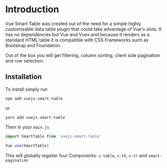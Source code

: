 # Introduction

Vue Smart Table was created out of the need for a simple highly customizable data table plugin 
that could take advantage of Vue's slots. It has no dependencies but Vue and Vuex and because it 
renders as a standard HTML table it is compatible with CSS Frameworks such as Bootstrap and Foundation.

Out of the box you will get filtering, column sorting, client side pagination and row selection.

## Installation
To install simply run
```
npm add vuejs-smart-table
```
or
```
yarn add vuejs-smart-table
```

Then in your `main.js`
```js
import SmartTable from 'vuejs-smart-table'

Vue.use(SmartTable)
```
This will globally register four Components: `v-table`, `v-th`, `v-tr` and `smart-pagination`
